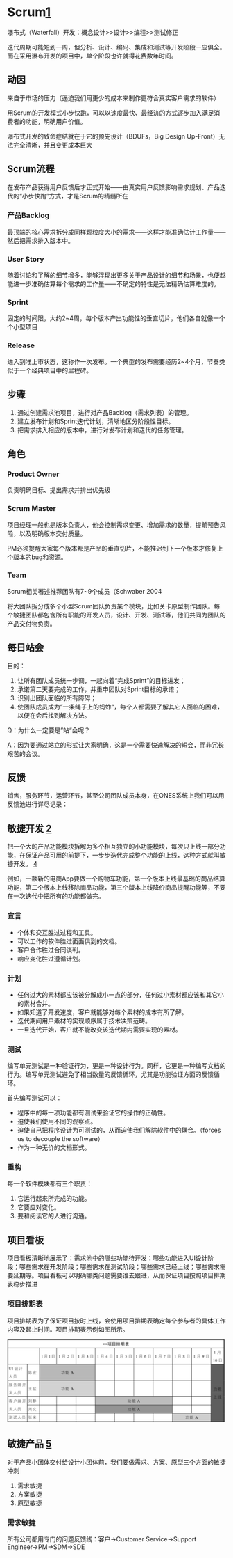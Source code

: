 # Scrum[1]

瀑布式（Waterfall）开发：概念设计>>设计>>编程>>测试修正

迭代周期可能短到一周，但分析、设计、编码、集成和测试等开发阶段一应俱全。而在采用瀑布开发的项目中，单个阶段也许就得花费数年时间。

## 动因

来自于市场的压力（逼迫我们用更少的成本来制作更符合真实客户需求的软件）

用Scrum的开发模式小步快跑，可以以速度最快、最经济的方式逐步加入满足消费者的功能，明确用户价值。

瀑布式开发的致命症结就在于它的预先设计（BDUFs，Big Design Up-Front）无法完全清晰，并且变更成本巨大

## Scrum流程

在发布产品获得用户反馈后才正式开始——由真实用户反馈影响需求规划、产品迭代的“小步快跑”方式，才是Scrum的精髓所在

### 产品Backlog

最顶端的核心需求拆分成同样颗粒度大小的需求——这样才能准确估计工作量——然后把需求排入版本中。

### User Story

随着讨论和了解的细节增多，能够浮现出更多关于产品设计的细节和场景，也便越能进一步准确估算每个需求的工作量——不确定的特性是无法精确估算难度的。

### Sprint

固定的时间限，大约2~4周，每个版本产出功能性的垂直切片，他们各自就像一个个小型项目

### Release

进入到准上市状态，这称作一次发布。一个典型的发布需要经历2~4个月，节奏类似于一个经典项目中的里程碑。

## 步骤

1. 通过创建需求池项目，进行对产品Backlog（需求列表）的管理。
1. 建立发布计划和Sprint迭代计划，清晰地区分阶段性目标。
1. 把需求排入相应的版本中，进行对发布计划和迭代的任务管理。

## 角色

### Product Owner

负责明确目标、提出需求并排出优先级

### Scrum Master

项目经理一般也是版本负责人，他会控制需求变更、增加需求的数量，提前预告风险，以及明确版本交付质量。

PM必须提醒大家每个版本都是产品的垂直切片，不能推迟到下一个版本才修复上个版本的bug和资源。

### Team

Scrum相关著述推荐团队有7~9个成员（Schwaber 2004

将大团队拆分成多个小型Scrum团队负责某个模块，比如关卡原型制作团队。每个敏捷团队都包含所有职能的开发人员，设计、开发、测试等，他们共同为团队的产品交付物负责。

## 每日站会

目的：

1. 让所有团队成员统一步调，一起向着“完成Sprint”的目标进发；
1. 承诺第二天要完成的工作，并重申团队对Sprint目标的承诺；
1. 识别出团队面临的所有障碍；
1. 使团队成员成为“一条绳子上的蚂蚱“，每个人都需要了解其它人面临的困难，以便在会后找到解决方法。

Q：为什么一定要是”站“会呢？

A：因为要通过站立的形式让大家明确，这是一个需要快速解决的短会，而非冗长艰苦的会议。

## 反馈

销售，服务环节，运营环节，甚至公司团队成员本身，在ONES系统上我们可以用反馈池进行详尽记录：

## 敏捷开发 [2]

把一个大的产品功能模块拆解为多个相互独立的小功能模块，每次只上线一部分功能，在保证产品可用的前提下，一步步迭代完成整个功能的上线，这种方式就叫敏捷开发。 [4]

例如，一款新的电商App要做一个购物车功能，第一个版本上线最基础的商品结算功能，第二个版本上线移除商品功能，第三个版本上线降价商品提醒功能等，不要在一次迭代中把所有的功能都做完。

### 宣言

- 个体和交互胜过过程和工具。
- 可以工作的软件胜过面面俱到的文档。
- 客户合作胜过合同谈判。
- 响应变化胜过遵循计划。

### 计划

- 任何过大的素材都应该被分解成小一点的部分，任何过小素材都应该和其它小的素材合并。
- 如果知道了开发速度，客户就能够对每个素材的成本有所了解。
- 迭代期间用户素材的实现顺序属于技术决策范畴。
- 一旦迭代开始，客户就不能改变该迭代期内需要实现的素材。

### 测试

编写单元测试是一种验证行为，更是一种设计行为。同样，它更是一种编写文档的行为。编写单元测试避免了相当数量的反馈循环，尤其是功能验证方面的反馈循环。

首先编写测试可以：

- 程序中的每一项功能都有测试来验证它的操作的正确性。
- 迫使我们使用不同的观察点。
- 迫使自己把程序设计为可测试的，从而迫使我们解除软件中的耦合。（forces us to decouple the software）
- 作为一种无价的文档形式。

### 重构

每一个软件模块都有三个职责：

1. 它运行起来所完成的功能。
1. 它要应对变化。
1. 要和阅读它的人进行沟通。

## 项目看板

项目看板清晰地展示了：需求池中的哪些功能待开发；哪些功能进入UI设计阶段；哪些需求在开发阶段；哪些需求在测试阶段；哪些需求已经上线；哪些需求需要延期等。项目看板可以明确哪类问题需要谁去跟进，从而保证项目按照项目排期表稳步推进

### 项目排期表

项目排期表为了保证项目按时上线，会使用项目排期表确定每个参与者的具体工作内容及起止时间。项目排期表示例如图所示。

![项目排期表](../img/project_table.png)

## 敏捷产品 [5]

对于产品小团体交付给设计小团体前，我们要做需求、方案、原型三个方面的敏捷冲刺

1. 需求敏捷
1. 方案敏捷
1. 原型敏捷

### 需求敏捷

所有公司都用专门的问题反馈线：客户->Customer Service->Support Engineer->PM->SDM->SDE



[1]: https://ones-ai.gitbooks.io/ones-ai
[2]: https://www.jianshu.com/p/e53974f9cbc9
[3]: https://weread.qq.com/web/reader/8d232b60721a488e8d21e54k8f132430178f14e45fce0f7
[4]: https://weread.qq.com/web/reader/8d232b60721a488e8d21e54kc51323901dc51ce410c121b
[5]: https://zhiya360.com/135801.html
